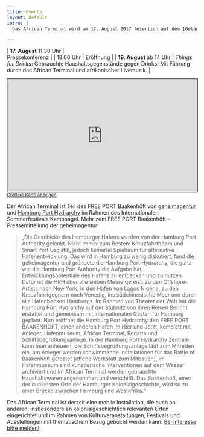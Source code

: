 ```yaml
---
title: Events
layout: default
intro: |
  Das African Terminal wird am 17. August 2017 feierlich auf dem [Gelände des alten Afrika Terminals](/about/place) am Petersenkai/Hafencity eröffnet! Kommen Sie zwischen dem 17. und 24. August im African Terminal in der Hafencity vorbei, bringen Sie Ihre Sachspenden mit und sehen Sie selbst, wie sie verschifft werden!

---
```


| **17\.&nbsp;August** 11.30&nbsp;Uhr | <br/>Pressekonferenz |
|             18.00&nbsp;Uhr | Eröffnung |
| **19\.&nbsp;August** ab&nbsp;14&nbsp;Uhr | *Things for Drinks*: Gebrauchte Haushaltsgegenstände gegen Drinks! Mit Führung durch das African Terminal und afrikanischer Livemusik. |

<iframe width="100%" height="300" frameborder="0" scrolling="no" marginheight="0" marginwidth="0" src="http://www.openstreetmap.org/export/embed.html?bbox=10.000036954879763%2C53.536220378665206%2C10.01280426979065%2C53.54113622273734&amp;layer=mapnik&amp;marker=53.538678372050285%2C10.006420612335205" style="border: 1px solid black"></iframe><br/><small><a href="http://www.openstreetmap.org/?mlat=53.53868&amp;mlon=10.00642#map=17/53.53868/10.00642">Größere Karte anzeigen</a></small>

Der African Terminal ist Teil des FREE PORT Baakenhöft von [geheimagentur](http://www.geheimagentur.net) und [Hamburg Port Hydrarchy](    http://hamburgporthydrarchy.wordpress.com/) im Rahmen des Internationalen Sommerfestivals Kampnagel. Mehr zum FREE PORT Baakenhöft – Pressemitteilung der geheimagentur:  

> „Die Geschicke des Hamburger Hafens werden von der Hamburg Port Authority gelenkt.  Nicht immer zum Besten: Kreuzfahrtboom und Smart Port Logistik, jedoch keinerlei Spielraum für alternative Hafenentwicklung. Das wird in Hamburg zu wenig diskutiert, fand die geheimagentur und gründete die Hamburg Port Hydrarchy, die ganz wie die Hamburg Port Authority die Aufgabe hat, Entwicklungspotentiale des Hafens zu entdecken und zu nutzen. Dafür ist die HPH über alle sieben Meere gereist: zu den Offshore-Artists nach New York, in den Hafen von Lagos Nigeria, zu den Kreuzfahrtgegnern nach Venedig, ins südchinesische Meer und durch alle Hafenbecken Hamburgs. Im Rahmen von Theater der Welt hat die Hamburg Port Hydrarchy auf der Stubnitz von ihren Reisen Bericht erstattet und gemeinsam mit internationalen Gästen für Hamburg geplant. Nun eröffnet die Hamburg Port Hydrarchy den FREE PORT BAAKENHÖFT, einen anderen Hafen im Hier und Jetzt, komplett mit Anleger, Hafenmuseum, African Terminal, Regatta und Schiffsbegrüßungsanlage: In der Hamburg Port Hydrarchy Zentrale kann man anheuern, die Schiffsbegrüßungsanlage lädt zum Mitreden ein, am Anleger werden schwimmende Installationen für das Battle of Baakenhöft getestet (offene Werkstatt zum Mitbauen), im Hafenmuseum sind künstlerische Interventionen auf dem Wasser archiviert und im African Terminal werden gebrauchte Haushaltswaren angenommen und verschifft. Das Baakenhöft, einer der dunkelsten Orte der Hamburger Kolonialgeschichte, wird so zu einer Brücke zwischen Hamburg und Westafrika.“

Das African Terminal ist derzeit eine mobile Installation, die auch an anderen, insbesondere an kolonialgeschichtlich relevanten Orten eingerichtet und im Rahmen von Kulturveranstaltungen, Festivals und Ausstellungen mit thematischem Bezug gebucht werden kann. [Bei Interesse bitte melden!](mailto:info@geheimagentur.net)
